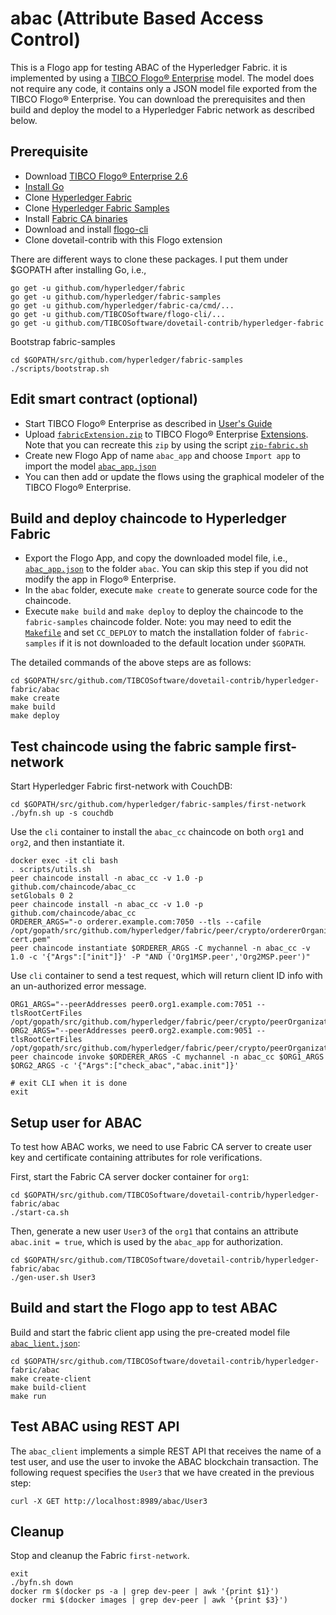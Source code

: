 # abac (Attribute Based Access Control)
This is a Flogo app for testing ABAC of the Hyperledger Fabric. it is implemented by using a [TIBCO Flogo® Enterprise](https://docs.tibco.com/products/tibco-flogo-enterprise-2-6-1) model.  The model does not require any code, it contains only a JSON model file exported from the TIBCO Flogo® Enterprise.  You can download the prerequisites and then build and deploy the model to a Hyperledger Fabric network as described below.

## Prerequisite
- Download [TIBCO Flogo® Enterprise 2.6](https://edelivery.tibco.com/storefront/eval/tibco-flogo-enterprise/prod11810.html)
- [Install Go](https://golang.org/doc/install)
- Clone [Hyperledger Fabric](https://github.com/hyperledger/fabric)
- Clone [Hyperledger Fabric Samples](https://github.com/hyperledger/fabric-samples)
- Install [Fabric CA binaries](https://hyperledger-fabric-ca.readthedocs.io/en/release-1.4/users-guide.html)
- Download and install [flogo-cli](https://github.com/TIBCOSoftware/flogo-cli)
- Clone dovetail-contrib with this Flogo extension

There are different ways to clone these packages.  I put them under $GOPATH after installing Go, i.e.,
```
go get -u github.com/hyperledger/fabric
go get -u github.com/hyperledger/fabric-samples
go get -u github.com/hyperledger/fabric-ca/cmd/...
go get -u github.com/TIBCOSoftware/flogo-cli/...
go get -u github.com/TIBCOSoftware/dovetail-contrib/hyperledger-fabric
```
Bootstrap fabric-samples
```
cd $GOPATH/src/github.com/hyperledger/fabric-samples
./scripts/bootstrap.sh
```

## Edit smart contract (optional)
- Start TIBCO Flogo® Enterprise as described in [User's Guide](https://docs.tibco.com/pub/flogo/2.6.1/doc/pdf/TIB_flogo_2.6_users_guide.pdf?id=2)
- Upload [`fabricExtension.zip`](../fabricExtension.zip) to TIBCO Flogo® Enterprise [Extensions](http://localhost:8090/wistudio/extensions).  Note that you can recreate this `zip` by using the script [`zip-fabric.sh`](../zip-fabric.sh)
- Create new Flogo App of name `abac_app` and choose `Import app` to import the model [`abac_app.json`](abac_app.json)
- You can then add or update the flows using the graphical modeler of the TIBCO Flogo® Enterprise.

## Build and deploy chaincode to Hyperledger Fabric
- Export the Flogo App, and copy the downloaded model file, i.e., [`abac_app.json`](abac_app.json) to the folder `abac`.  You can skip this step if you did not modify the app in Flogo® Enterprise.
- In the `abac` folder, execute `make create` to generate source code for the chaincode.
- Execute `make build` and `make deploy` to deploy the chaincode to the `fabric-samples` chaincode folder.  Note: you may need to edit the [`Makefile`](Makefile) and set `CC_DEPLOY` to match the installation folder of `fabric-samples` if it is not downloaded to the default location under `$GOPATH`.

The detailed commands of the above steps are as follows:
```
cd $GOPATH/src/github.com/TIBCOSoftware/dovetail-contrib/hyperledger-fabric/abac
make create
make build
make deploy
```

## Test chaincode using the fabric sample first-network
Start Hyperledger Fabric first-network with CouchDB:
```
cd $GOPATH/src/github.com/hyperledger/fabric-samples/first-network
./byfn.sh up -s couchdb
```
Use the `cli` container to install the `abac_cc` chaincode on both `org1` and `org2`, and then instantiate it.
```
docker exec -it cli bash
. scripts/utils.sh
peer chaincode install -n abac_cc -v 1.0 -p github.com/chaincode/abac_cc
setGlobals 0 2
peer chaincode install -n abac_cc -v 1.0 -p github.com/chaincode/abac_cc
ORDERER_ARGS="-o orderer.example.com:7050 --tls --cafile /opt/gopath/src/github.com/hyperledger/fabric/peer/crypto/ordererOrganizations/example.com/orderers/orderer.example.com/msp/tlscacerts/tlsca.example.com-cert.pem"
peer chaincode instantiate $ORDERER_ARGS -C mychannel -n abac_cc -v 1.0 -c '{"Args":["init"]}' -P "AND ('Org1MSP.peer','Org2MSP.peer')"
```
Use `cli` container to send a test request, which will return client ID info with an un-authorized error message.
```
ORG1_ARGS="--peerAddresses peer0.org1.example.com:7051 --tlsRootCertFiles /opt/gopath/src/github.com/hyperledger/fabric/peer/crypto/peerOrganizations/org1.example.com/peers/peer0.org1.example.com/tls/ca.crt"
ORG2_ARGS="--peerAddresses peer0.org2.example.com:9051 --tlsRootCertFiles /opt/gopath/src/github.com/hyperledger/fabric/peer/crypto/peerOrganizations/org2.example.com/peers/peer0.org2.example.com/tls/ca.crt"
peer chaincode invoke $ORDERER_ARGS -C mychannel -n abac_cc $ORG1_ARGS $ORG2_ARGS -c '{"Args":["check_abac","abac.init"]}'

# exit CLI when it is done
exit
```

## Setup user for ABAC

To test how ABAC works, we need to use Fabric CA server to create user key and certificate containing attributes for role verifications.

First, start the Fabric CA server docker container for `org1`:
```
cd $GOPATH/src/github.com/TIBCOSoftware/dovetail-contrib/hyperledger-fabric/abac
./start-ca.sh
```

Then, generate a new user `User3` of the `org1` that contains an attribute `abac.init = true`, which is used by the `abac_app` for authorization.
```
cd $GOPATH/src/github.com/TIBCOSoftware/dovetail-contrib/hyperledger-fabric/abac
./gen-user.sh User3
```

## Build and start the Flogo app to test ABAC
Build and start the fabric client app using the pre-created model file [`abac_lient.json`](abac_client.json):
```
cd $GOPATH/src/github.com/TIBCOSoftware/dovetail-contrib/hyperledger-fabric/abac
make create-client
make build-client
make run
```

## Test ABAC using REST API
The `abac_client` implements a simple REST API that receives the name of a test user, and use the user to invoke the ABAC blockchain transaction.  The following request specifies the `User3` that we have created in the previous step:
```
curl -X GET http://localhost:8989/abac/User3
```

## Cleanup
Stop and cleanup the Fabric `first-network`.
```
exit
./byfn.sh down
docker rm $(docker ps -a | grep dev-peer | awk '{print $1}')
docker rmi $(docker images | grep dev-peer | awk '{print $3}')
```

